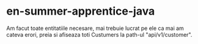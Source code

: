 # en-summer-apprentice-java

Am facut toate entitatiile necesare, mai trebuie lucrat pe ele ca mai am cateva erori, preia si afiseaza toti Custumers la path-ul "api/v1/customer". 
